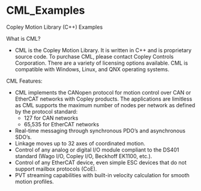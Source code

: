 # CML_Examples
Copley Motion Library (C++) Examples

What is CML?
-	CML is the Copley Motion Library. 
	It is written in C++ and is proprietary source code. 
	To purchase CML, please contact Copley Controls Corporation. 
	There are a variety of licensing options available. 
	CML is compatible with Windows, Linux, and QNX operating systems. 

CML Features:
-	CML implements the CANopen protocol for motion control over CAN or EtherCAT networks with Copley products. 
	The applications are limitless as CML supports the maximum number of nodes per network as defined by the protocol standard: 
	- 127 for CAN networks
	- 65,535 for EtherCAT networks
-	Real-time messaging through synchronous PDO’s and asynchronous SDO’s.
-	Linkage moves up to 32 axes of coordinated motion.
-	Control of any analog or digital I/O module compliant to the DS401 standard (Wago I/O, Copley I/O, Beckhoff EK1100, etc.).
-	Control of any EtherCAT device, even simple ESC devices that do not support mailbox protocols (CoE).
-	PVT streaming capabilities with built-in velocity calculation for smooth motion profiles. 
